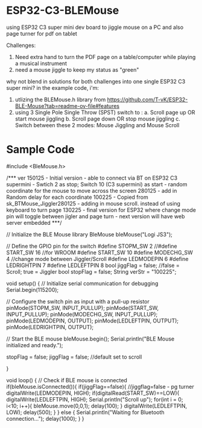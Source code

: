 # ESP32-C3-BLEMouse
using ESP32 C3 super mini dev board to jiggle mouse on a PC and also page turner for pdf on tablet

Challenges:
1. Need extra hand to turn the PDF page on a table/computer while playing a musical instrument
2. need a mouse jiggle to keep my status as "green"

why not blend in solutions for both challenges into one single ESP32 C3 super mini?
in the example code, i'm:
1. utlizing the BLEMouse.h library from https://github.com/T-vK/ESP32-BLE-Mouse?tab=readme-ov-file#features
2. using 3 Single Pole Single Throw (SPST) switch to :
     a. Scroll page up OR start mouse jiggling
     b. Scroll page down OR stop mouse jiggling
     c. Switch between these 2 modes: Mouse Jiggling and Mouse Scroll

# Sample Code
#include <BleMouse.h>

/***
ver
150125  - Initial version
        - able to connect via BT on ESP32 C3 supermini
        - Swtich 2 as stop; Switch 10 (C3 supermini) as start
        - random coordinate for the mouse to move across the screen
280125  - add in Random delay for each coordinate
100225  - Copied from sk_BTMouse_Jiggler280125
        - adding in mouse scroll. instead of using keyboard to turn page
130225  - final version for ESP32 where change mode pin will toggle between jigler and page turn
        - next version will have web server embedded
***/


// Initialize the BLE Mouse library
BleMouse bleMouse("Logi JS3");

// Define the GPIO pin for the switch
#define STOPM_SW 2
//#define START_SW 16 //for WROOM
#define START_SW 10
#define MODECHG_SW 4  //change mode between Jiggler/Scroll
#define LEDMODEPIN 6
#define LEDRIGHTPIN 7
#define LEDLEFTPIN 8
bool jiggFlag = false; //false = Scroll; true = Jiggler
bool stopFlag = false;
String verStr = "100225";

void setup() {
  // Initialize serial communication for debugging
  Serial.begin(115200);

  // Configure the switch pin as input with a pull-up resistor
  pinMode(STOPM_SW, INPUT_PULLUP);
  pinMode(START_SW, INPUT_PULLUP);
  pinMode(MODECHG_SW, INPUT_PULLUP);
  pinMode(LEDMODEPIN, OUTPUT);
  pinMode(LEDLEFTPIN, OUTPUT);
  pinMode(LEDRIGHTPIN, OUTPUT);

  // Start the BLE mouse
  bleMouse.begin();
  Serial.println("BLE Mouse initialized and ready.");

  stopFlag = false;
  jiggFlag = false; //default set to scroll

}

void loop() {
  // Check if BLE mouse is connected
  if(bleMouse.isConnected()){
    if(jiggFlag==false){    //jiggflag=false - pg turner
      digitalWrite(LEDMODEPIN, HIGH);
      if(digitalRead(START_SW)==LOW){
        digitalWrite(LEDLEFTPIN, HIGH);
        Serial.println("Scroll up");
        for(int i = 0; i<10; i++){
          bleMouse.move(0,0,1);
          delay(100);
        }
        digitalWrite(LEDLEFTPIN, LOW);
        delay(500);
      }
  } else {
    Serial.println("Waiting for Bluetooth connection...");
    delay(1000);
  }
}
